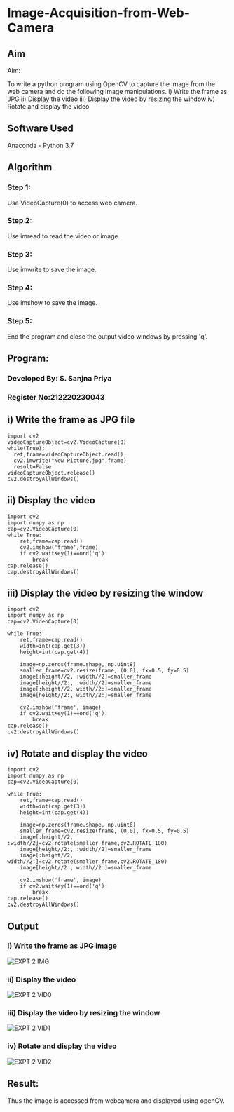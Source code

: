 # Image-Acquisition-from-Web-Camera
## Aim
 
Aim:
 
To write a python program using OpenCV to capture the image from the web camera and do the following image manipulations.
i) Write the frame as JPG 
ii) Display the video 
iii) Display the video by resizing the window
iv) Rotate and display the video

## Software Used
Anaconda - Python 3.7
## Algorithm
### Step 1:
Use VideoCapture(0) to access web camera.

### Step 2:
Use imread to read the video or image.

### Step 3:
Use imwrite to save the image.

### Step 4:
Use imshow to save the image.

### Step 5:
End the program and close the output video windows by pressing 'q'. 

## Program:

### Developed By: S. Sanjna Priya
### Register No:212220230043

## i) Write the frame as JPG file
```
import cv2
videoCaptureObject=cv2.VideoCapture(0)
while(True):
  ret,frame=videoCaptureObject.read()
  cv2.imwrite("New Picture.jpg",frame)
  result=False
videoCaptureObject.release()
cv2.destroyAllWindows()
```

## ii) Display the video
```
import cv2
import numpy as np
cap=cv2.VideoCapture(0)
while True:
    ret,frame=cap.read()
    cv2.imshow('frame',frame)
    if cv2.waitKey(1)==ord('q'):
        break
cap.release()
cap.destroyAllWindows()
```

## iii) Display the video by resizing the window
```
import cv2
import numpy as np
cap=cv2.VideoCapture(0)

while True:
    ret,frame=cap.read()
    width=int(cap.get(3))
    height=int(cap.get(4))
    
    image=np.zeros(frame.shape, np.uint8)
    smaller_frame=cv2.resize(frame, (0,0), fx=0.5, fy=0.5)
    image[:height//2, :width//2]=smaller_frame
    image[height//2:, :width//2]=smaller_frame
    image[:height//2, width//2:]=smaller_frame
    image[height//2:, width//2:]=smaller_frame
    
    cv2.imshow('frame', image)
    if cv2.waitKey(1)==ord('q'):
        break
cap.release()
cv2.destroyAllWindows()
```

## iv) Rotate and display the video
```
import cv2
import numpy as np
cap=cv2.VideoCapture(0)

while True:
    ret,frame=cap.read()
    width=int(cap.get(3))
    height=int(cap.get(4))
    
    image=np.zeros(frame.shape, np.uint8)
    smaller_frame=cv2.resize(frame, (0,0), fx=0.5, fy=0.5)
    image[:height//2, :width//2]=cv2.rotate(smaller_frame,cv2.ROTATE_180)
    image[height//2:, :width//2]=smaller_frame
    image[:height//2, width//2:]=cv2.rotate(smaller_frame,cv2.ROTATE_180)
    image[height//2:, width//2:]=smaller_frame
    
    cv2.imshow('frame', image)
    if cv2.waitKey(1)==ord('q'):
        break
cap.release()
cv2.destroyAllWindows()
```


## Output

### i) Write the frame as JPG image

![EXPT 2 IMG](https://user-images.githubusercontent.com/75234965/161987987-ffe672e4-b645-4031-b87d-2399679da0a4.PNG)

### ii) Display the video

![EXPT 2 VID0](https://user-images.githubusercontent.com/75234965/161986735-88df77df-1105-47d2-8096-585ae4d7f3bb.PNG)

### iii) Display the video by resizing the window

![EXPT 2 VID1](https://user-images.githubusercontent.com/75234965/161986957-2fe6b31a-5c87-490f-b2e4-b49d0539a897.PNG)

### iv) Rotate and display the video

![EXPT 2 VID2](https://user-images.githubusercontent.com/75234965/161986782-55d634b9-9500-4714-815c-72feffdf297d.PNG)

## Result:
Thus the image is accessed from webcamera and displayed using openCV.
